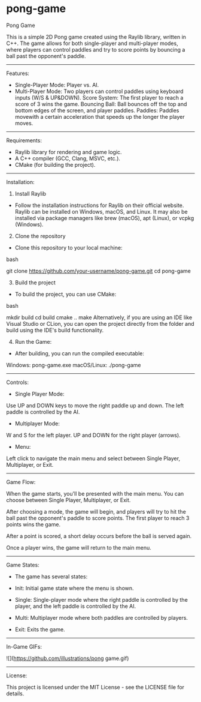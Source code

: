 # pong-game
Pong Game

This is a simple 2D Pong game created using the Raylib library, written in C++. The game allows for both single-player and multi-player modes, where players can control paddles and try to score points by bouncing a ball past the opponent's paddle.
____________________
Features:

- Single-Player Mode: Player vs. AI.
- Multi-Player Mode: Two players can control paddles using keyboard inputs (W/S & UP&DOWN).
Score System: The first player to reach a score of 3 wins the game.
Bouncing Ball: Ball bounces off the top and bottom edges of the screen, and player paddles.
Paddles: Paddles movewith a certain acceleration that speeds up the longer the player moves.
____________________
Requirements:

- Raylib library for rendering and game logic.
- A C++ compiler (GCC, Clang, MSVC, etc.).
- CMake (for building the project).
____________________
Installation:

1. Install Raylib
- Follow the installation instructions for Raylib on their official website. Raylib can be installed on Windows, macOS, and Linux. It may also be installed via package managers like brew (macOS), apt (Linux), or vcpkg (Windows).

2. Clone the repository
- Clone this repository to your local machine:

bash

git clone https://github.com/your-username/pong-game.git
cd pong-game

3. Build the project
- To build the project, you can use CMake:

bash

mkdir build
cd build
cmake ..
make
Alternatively, if you are using an IDE like Visual Studio or CLion, you can open the project directly from the folder and build using the IDE's build functionality.

4. Run the Game:
- After building, you can run the compiled executable:

Windows: pong-game.exe
macOS/Linux: ./pong-game
____________________
Controls:

- Single Player Mode:

Use UP and DOWN keys to move the right paddle up and down.
The left paddle is controlled by the AI.

- Multiplayer Mode:

W and S for the left player.
UP and DOWN for the right player (arrows).

- Menu:

Left click to navigate the main menu and select between Single Player, Multiplayer, or Exit.
____________________
Game Flow:

When the game starts, you'll be presented with the main menu.
You can choose between Single Player, Multiplayer, or Exit.

After choosing a mode, the game will begin, and players will try to hit the ball past the opponent's paddle to score points.
The first player to reach 3 points wins the game.

After a point is scored, a short delay occurs before the ball is served again.

Once a player wins, the game will return to the main menu.
____________________
Game States:

- The game has several states:

- Init: Initial game state where the menu is shown.
- Single: Single-player mode where the right paddle is controlled by the player, and the left paddle is controlled by the AI.
- Multi: Multiplayer mode where both paddles are controlled by players.
- Exit: Exits the game.
____________________
In-Game GIFs:

![](https://github.com/illustrations/pong game.gif)
____________________
License:

This project is licensed under the MIT License - see the LICENSE file for details.
